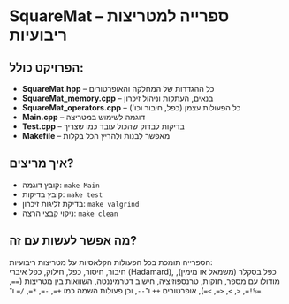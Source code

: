 # SquareMat – ספרייה למטריצות ריבועיות

## הפרויקט כולל:
- **SquareMat.hpp** – כל ההגדרות של המחלקה והאופרטורים  
- **SquareMat_memory.cpp** – בנאים, העתקות וניהול זיכרון  
- **SquareMat_operators.cpp** – כל הפעולות עצמן (כפל, חיבור וכו')  
- **Main.cpp** – דוגמה לשימוש במטריצה  
- **Test.cpp** – בדיקות לבדוק שהכול עובד כמו שצריך  
- **Makefile** – מאפשר לבנות ולהריץ הכל בקלות  

## איך מריצים?
- קובץ דוגמה: `make Main`  
- קובץ בדיקות: `make test`  
- בדיקת זליגות זיכרון: `make valgrind`  
- ניקוי קבצי הרצה: `make clean`  

## מה אפשר לעשות עם זה?
הספרייה תומכת בכל הפעולות הקלאסיות על מטריצות ריבועיות:  
חיבור, חיסור, כפל, חילוק, כפל איברי (Hadamard), כפל בסקלר (משמאל או מימין), מודולו עם מספר, חזקות, טרנספוזיציה, חישוב דטרמיננטה, השוואות בין מטריצות (`==`, `!=`, `<`, `>`, `<=`, `>=`), אופרטורים `++` ו־`--`, וכן פעולות השמה כמו `+=`, `-=`, `*=`, `/=` ו־`%=`.


